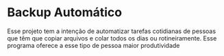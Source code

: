 <h1><b>Backup Automático</b></h1>

<p>Esse projeto tem a intenção de automatizar tarefas cotidianas de pessoas que têm que copiar arquivos e colar todos os dias ou rotineiramente. Esse programa oferece a esse tipo de pessoa maior produtividade</p>
